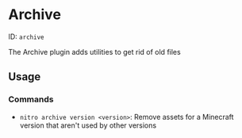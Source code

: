 # Archive
ID: `archive`

The Archive plugin adds utilities to get rid of old files

## Usage
### Commands
- `nitro archive version <version>`: Remove assets for a Minecraft version that aren't used by other versions